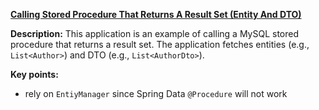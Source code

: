 **[Calling Stored Procedure That Returns A Result Set (Entity And DTO)](https://github.com/andreipall/Spring-Boot-JPA/tree/master/HibernateSpringBootCallStoredProcedureReturnResultSet)**
  
**Description:** This application is an example of calling a MySQL stored procedure that returns a result set. The application fetches entities (e.g., `List<Author>`) and DTO (e.g., `List<AuthorDto>`).

**Key points:**
- rely on `EntiyManager` since Spring Data `@Procedure` will not work
